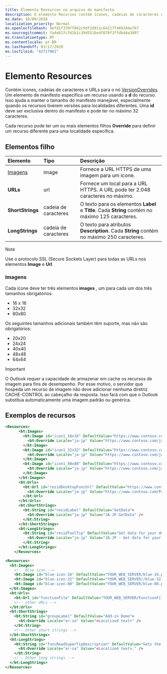 ```yaml
---
title: Elemento Resources no arquivo de manifesto
description: O elemento Recursos contém ícones, cadeias de caracteres e URLs para o nó VersionOverrides.
ms.date: 10/09/2018
localization_priority: Normal
ms.openlocfilehash: 9efd1f370ff842c9df2d911c64217f489284e767
ms.sourcegitcommit: fa4e81fcf41b1c39d5516edf078f3ffdbd4a3997
ms.translationtype: MT
ms.contentlocale: pt-BR
ms.lasthandoff: 03/17/2020
ms.locfileid: "42717961"
---
```

# <a name="resources-element"></a>Elemento Resources

Contém ícones, cadeias de caracteres e URLs para o nó [VersionOverrides](versionoverrides.md). Um elemento de manifesto especifica um recurso usando a **d** do recurso. Isso ajuda a manter o tamanho do manifesto manejável, especialmente quando os recursos tiverem versões para localidades diferentes. Uma **id** deve ser exclusiva dentro do manifesto e pode ter no máximo 32 caracteres.

Cada recurso pode ter um ou mais elementos filhos **Override** para definir um recurso diferente para uma localidade específica.

## <a name="child-elements"></a>Elementos filho

|  Elemento |  Tipo  |  Descrição  |
|:-----|:-----|:-----|
|  [Imagens](#images)            |  image   |  Fornece a URL HTTPS de uma imagem para um ícone. |
|  **URLs**                |  url     |  Fornece um local para a URL HTTPS. A URL pode ter 2.048 caracteres no máximo. |
|  **ShortStrings** |  cadeia de caracteres  |  O texto para os elementos **Label** e **Title**. Cada **String** contém no máximo 125 caracteres.|
|  **LongStrings**  |  cadeia de caracteres  | O texto para atributos **Description**. Cada **String** contém no máximo 250 caracteres.|

> [!NOTE]
> Use o protocolo SSL (Secure Sockets Layer) para todas as URLs nos elementos **Image** e **Url**.

### <a name="images"></a>Imagens
Cada ícone deve ter três elementos **images** , um para cada um dos três tamanhos obrigatórios:

- 16 x 16
- 32x32
- 80x80

Os seguintes tamanhos adicionais também têm suporte, mas não são obrigatórios:

- 20x20
- 24x24
- 40x40
- 48x48
- 64x64

> [!IMPORTANT] 
> O Outlook requer a capacidade de armazenar em cache os recursos de imagem para fins de desempenho. Por esse motivo, o servidor que hospeda um recurso de imagem não deve adicionar nenhuma diretriz CACHE-CONTROL ao cabeçalho da resposta. Isso fará com que o Outlook substitua automaticamente uma imagem padrão ou genérica.    

## <a name="resources-examples"></a>Exemplos de recursos 

```XML
<Resources>
      <bt:Images>
        <bt:Image id="icon1_16x16" DefaultValue="https://www.contoso.com/icon_default.png">
          <bt:Override Locale="ja-jp" Value="https://www.contoso.com/ja-jp16-icon_default.png" />
        </bt:Image>
        <bt:Image id="icon1_32x32" DefaultValue="https://www.contoso.com/icon_default.png">
          <bt:Override Locale="ja-jp" Value="https://www.contoso.com/ja-jp32-icon_default.png" />
        </bt:Image>
        <bt:Image id="icon1_80x80" DefaultValue="https://www.contoso.com/icon_default.png">
          <bt:Override Locale="ja-jp" Value="https://www.contoso.com/ja-jp80-icon_default.png" />
        </bt:Image>
      </bt:Images>
      <bt:Urls>
        <bt:Url id="residDesktopFuncUrl" DefaultValue="https://www.contoso.com/Pages/Home.aspx">
          <bt:Override Locale="ja-jp" Value="https://www.contoso.com/Pages/Home.aspx" />
        </bt:Url>
      </bt:Urls>
      <bt:ShortStrings>
        <bt:String id="residLabel" DefaultValue="GetData">
          <bt:Override Locale="ja-jp" Value="JA-JP-GetData" />
        </bt:String>
      </bt:ShortStrings>
      <bt:LongStrings>
        <bt:String id="residToolTip" DefaultValue="Get data for your document.">
          <bt:Override Locale="ja-jp" Value="JA-JP - Get data for your document." />
        </bt:String>
      </bt:LongStrings>
    </Resources>
```

```xml
<Resources>
  <bt:Images>
    <!-- Blue icon -->
    <bt:Image id="blue-icon-16" DefaultValue="YOUR_WEB_SERVER/blue-16.png"/>
    <bt:Image id="blue-icon-32" DefaultValue="YOUR_WEB_SERVER//blue-32.png"/>
    <bt:Image id="blue-icon-80" DefaultValue="YOUR_WEB_SERVER/blue-80.png"/>
  </bt:Images>
  <bt:Urls>
    <bt:Url id="functionFile" DefaultValue="YOUR_WEB_SERVER/FunctionFile/Functions.html"/>
    <!-- other URLs -->
  </bt:Urls>
  <bt:ShortStrings>
    <bt:String id="groupLabel" DefaultValue="Add-in Demo">
      <bt:Override Locale="ar-sa" Value="<Localized text>" />
    </bt:String>
    <!-- Other short strings -->
  </bt:ShortStrings>
  <bt:LongStrings>
    <bt:String id="funcReadSuperTipDescription" DefaultValue="Gets the subject of the message or appointment.">
      <bt:Override Locale="ar-sa" Value="<Localized text>." />
    </bt:String>
    <!-- Other long strings -->
  </bt:LongStrings>
</Resources>
```
